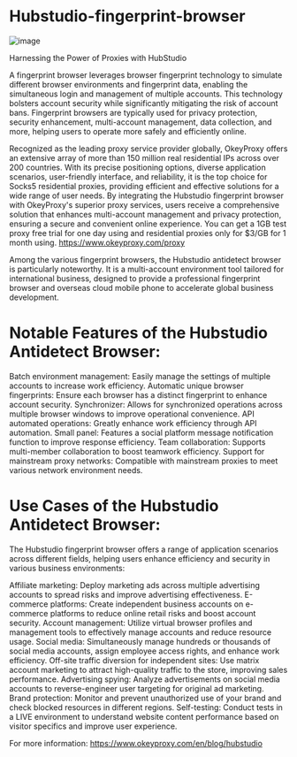 # Hubstudio-fingerprint-browser
![image](https://github.com/OkeyProxyCom/Hubstudio-fingerprint-browser/assets/150340973/03469fd4-598a-40f7-a52d-fc9c790b1182)

Harnessing the Power of Proxies with HubStudio

A fingerprint browser leverages browser fingerprint technology to simulate different browser environments and fingerprint data, enabling the simultaneous login and management of multiple accounts. This technology bolsters account security while significantly mitigating the risk of account bans. Fingerprint browsers are typically used for privacy protection, security enhancement, multi-account management, data collection, and more, helping users to operate more safely and efficiently online.

Recognized as the leading proxy service provider globally, OkeyProxy offers an extensive array of more than 150 million real residential IPs across over 200 countries. With its precise positioning options, diverse application scenarios, user-friendly interface, and reliability, it is the top choice for Socks5 residential proxies, providing efficient and effective solutions for a wide range of user needs. By integrating the Hubstudio fingerprint browser with OkeyProxy's superior proxy services, users receive a comprehensive solution that enhances multi-account management and privacy protection, ensuring a secure and convenient online experience.
You can get a 1GB test proxy free trial for one day using and residential proxies only for $3/GB for 1 month using. 
https://www.okeyproxy.com/proxy

Among the various fingerprint browsers, the Hubstudio antidetect browser is particularly noteworthy. It is a multi-account environment tool tailored for international business, designed to provide a professional fingerprint browser and overseas cloud mobile phone to accelerate global business development.


# Notable Features of the Hubstudio Antidetect Browser:

Batch environment management: Easily manage the settings of multiple accounts to increase work efficiency.
Automatic unique browser fingerprints: Ensure each browser has a distinct fingerprint to enhance account security.
Synchronizer: Allows for synchronized operations across multiple browser windows to improve operational convenience.
API automated operations: Greatly enhance work efficiency through API automation.
Small panel: Features a social platform message notification function to improve response efficiency.
Team collaboration: Supports multi-member collaboration to boost teamwork efficiency.
Support for mainstream proxy networks: Compatible with mainstream proxies to meet various network environment needs.

# Use Cases of the Hubstudio Antidetect Browser:
The Hubstudio fingerprint browser offers a range of application scenarios across different fields, helping users enhance efficiency and security in various business environments:

Affiliate marketing: Deploy marketing ads across multiple advertising accounts to spread risks and improve advertising effectiveness.
E-commerce platforms: Create independent business accounts on e-commerce platforms to reduce online retail risks and boost account security.
Account management: Utilize virtual browser profiles and management tools to effectively manage accounts and reduce resource usage.
Social media: Simultaneously manage hundreds or thousands of social media accounts, assign employee access rights, and enhance work efficiency.
Off-site traffic diversion for independent sites: Use matrix account marketing to attract high-quality traffic to the store, improving sales performance.
Advertising spying: Analyze advertisements on social media accounts to reverse-engineer user targeting for original ad marketing.
Brand protection: Monitor and prevent unauthorized use of your brand and check blocked resources in different regions.
Self-testing: Conduct tests in a LIVE environment to understand website content performance based on visitor specifics and improve user experience.

For more information: https://www.okeyproxy.com/en/blog/hubstudio
